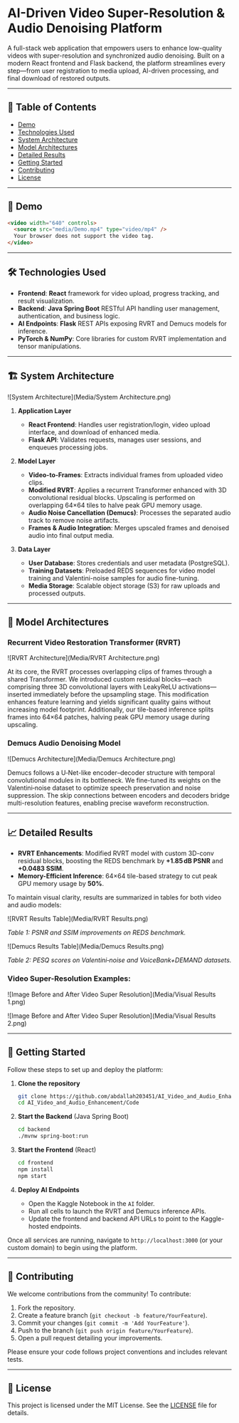 # AI-Driven Video Super-Resolution & Audio Denoising Platform

A full-stack web application that empowers users to enhance low-quality videos with super-resolution and synchronized audio denoising. Built on a modern React frontend and Flask backend, the platform streamlines every step—from user registration to media upload, AI-driven processing, and final download of restored outputs.

---

## 📑 Table of Contents

- [Demo](#-demo)
- [Technologies Used](#-technologies-used)
- [System Architecture](#-system-architecture)
- [Model Architectures](#-model-architectures)
- [Detailed Results](#-detailed-results)
- [Getting Started](#-getting-started)
- [Contributing](#-contributing)
- [License](#-license)

---

## 🎥 Demo

```html
<video width="640" controls>
  <source src="media/Demo.mp4" type="video/mp4" />
  Your browser does not support the video tag.
</video>
```

---

## 🛠️ Technologies Used

- **Frontend**: **React** framework for video upload, progress tracking, and result visualization.
- **Backend**: **Java Spring Boot** RESTful API handling user management, authentication, and business logic.
- **AI Endpoints**: **Flask** REST APIs exposing RVRT and Demucs models for inference.
- **PyTorch & NumPy**: Core libraries for custom RVRT implementation and tensor manipulations.

---

## 🏗️ System Architecture

!\[System Architecture]\(Media/System Architecture.png)

1. **Application Layer**

   - **React Frontend**: Handles user registration/login, video upload interface, and download of enhanced media.
   - **Flask API**: Validates requests, manages user sessions, and enqueues processing jobs.

2. **Model Layer**

   - **Video-to-Frames**: Extracts individual frames from uploaded video clips.
   - **Modified RVRT**: Applies a recurrent Transformer enhanced with 3D convolutional residual blocks. Upscaling is performed on overlapping 64×64 tiles to halve peak GPU memory usage.
   - **Audio Noise Cancellation (Demucs)**: Processes the separated audio track to remove noise artifacts.
   - **Frames & Audio Integration**: Merges upscaled frames and denoised audio into final output media.

3. **Data Layer**

   - **User Database**: Stores credentials and user metadata (PostgreSQL).
   - **Training Datasets**: Preloaded REDS sequences for video model training and Valentini-noise samples for audio fine-tuning.
   - **Media Storage**: Scalable object storage (S3) for raw uploads and processed outputs.

---

## 🧠 Model Architectures

### Recurrent Video Restoration Transformer (RVRT)

!\[RVRT Architecture]\(Media/RVRT Architecture.png)

At its core, the RVRT processes overlapping clips of frames through a shared Transformer. We introduced custom residual blocks—each comprising three 3D convolutional layers with LeakyReLU activations—inserted immediately before the upsampling stage. This modification enhances feature learning and yields significant quality gains without increasing model footprint. Additionally, our tile-based inference splits frames into 64×64 patches, halving peak GPU memory usage during upscaling.

### Demucs Audio Denoising Model

!\[Demucs Architecture]\(Media/Demucs Architecture.png)

Demucs follows a U‑Net-like encoder–decoder structure with temporal convolutional modules in its bottleneck. We fine-tuned its weights on the Valentini‑noise dataset to optimize speech preservation and noise suppression. The skip connections between encoders and decoders bridge multi-resolution features, enabling precise waveform reconstruction.

---

## 📈 Detailed Results

- **RVRT Enhancements**: Modified RVRT model with custom 3D-conv residual blocks, boosting the REDS benchmark by **+1.85 dB PSNR** and **+0.0483 SSIM**.
- **Memory-Efficient Inference**: 64×64 tile-based strategy to cut peak GPU memory usage by **50%**.

To maintain visual clarity, results are summarized in tables for both video and audio models:

![RVRT Results Table](Media/RVRT Results.png)

_Table 1: PSNR and SSIM improvements on REDS benchmark._

![Demucs Results Table](Media/Demucs Results.png)

_Table 2: PESQ scores on Valentini‑noise and VoiceBank+DEMAND datasets._

### Video Super-Resolution Examples:

![Image Before and After Video Super Resolution](Media/Visual Results 1.png)

![Image Before and After Video Super Resolution](Media/Visual Results 2.png)

---

## 🚀 Getting Started

Follow these steps to set up and deploy the platform:

1. **Clone the repository**

   ```bash
   git clone https://github.com/abdallah203451/AI_Video_and_Audio_Enhancement
   cd AI_Video_and_Audio_Enhancement/Code
   ```

2. **Start the Backend** (Java Spring Boot)

   ```bash
   cd backend
   ./mvnw spring-boot:run
   ```

3. **Start the Frontend** (React)

   ```bash
   cd frontend
   npm install
   npm start
   ```

4. **Deploy AI Endpoints**

   - Open the Kaggle Notebook in the `AI` folder.
   - Run all cells to launch the RVRT and Demucs inference APIs.
   - Update the frontend and backend API URLs to point to the Kaggle-hosted endpoints.

Once all services are running, navigate to `http://localhost:3000` (or your custom domain) to begin using the platform.

---

## 🤝 Contributing

We welcome contributions from the community! To contribute:

1. Fork the repository.
2. Create a feature branch (`git checkout -b feature/YourFeature`).
3. Commit your changes (`git commit -m 'Add YourFeature'`).
4. Push to the branch (`git push origin feature/YourFeature`).
5. Open a pull request detailing your improvements.

Please ensure your code follows project conventions and includes relevant tests.

---

## 📜 License

This project is licensed under the MIT License. See the [LICENSE](LICENSE) file for details.
